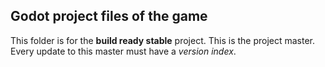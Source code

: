 ## Godot project files of the game

This folder is for the **build ready stable** project. This is the project master. 
Every update to this master must have a _version index_.
